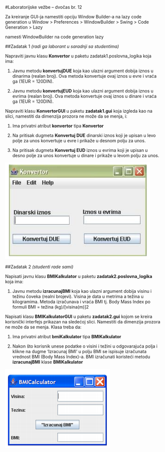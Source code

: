 #Laboratorijske vežbe – dvočas br. 12

Za kreiranje GUI-ja namestiti opciju Window Builder-a na lazy code generation u
Window > Preferences > WindowBuilder > Swing > Code Generation > Lazy

 namesti WindowBuilder na code generation lazy

##Zadatak 1
*(radi ga laborant u saradnji sa studentima)*

Napraviti javnu klasu **Konvertor** u paketu zadatak1.poslovna_logika koja ima:

1. Javnu metodu **konvertujDUE** koja kao ulazni argument dobija iznos u dinarima (realan broj). Ova
metoda konvertuje ovaj iznos u evre i vraća ga (1EUR = 120DIN).

2. Javnu metodu **konvertujEUD** koja kao ulazni argument dobija iznos u evrima (realan broj). Ova
metoda konvertuje ovaj iznos u dinare i vraća ga (1EUR = 120DIN).

Napraviti klasu **KonvertorGUI** u paketu **zadatak1.gui** koja izgleda kao na slici, namestiti da dimenzija prozora
 ne može da se menja, i:

1. Ima privatni atribut **konvertor** tipa **Konvertor** 

2. Na pritisak dugmeta **Konvertuj DUE** dinarski iznos koji je upisan u levo polje za unos konvertuje u evre i prikaže u desnom polju za unos. 

3. Na pritisak dugmeta **Konvertuj EUD** iznos u evrima koji je upisan u desno polje za unos konvertuje u dinare i prikaže u levom polju za unos.

![Konvertor Gui](konvertor-gui.png)


##Zadatak 2
*(studenti rade sami)*

Napisati javnu klasu **BMIKalkulator** u paketu **zadatak2.poslovna_logika** koja ima:

1. Javnu metodu **izracunajBMI** koja kao ulazni argument dobija visinu i težinu čoveka
(realni brojevi). Visina je data u metrima a težina u kilogramima. Metoda izračunava i vraća
BMI tj. Body Mass Index po formuli BMI = težina (kg)/[visina(m)]2

Napisati klasu **BMIKalkulatorGUI** u paketu **zadatak2.gui** kojom se kreira korisnički
interfejs prikazan na sledećoj slici. Namestiti da dimenzija prozora
 ne može da se menja. Klasa treba da:
 
1. Ima privatni atribut **bmiKalkulator** tipa **BMIKalkulator**  

2. Nakon što korisnik unese podatke o visini i težini u odgovarajuća polja i klikne na dugme
‘Izracunaj BMI’ u polju BMI se ispisuje izračunata vrednost BMI (Body Mass Index)-a. 
BMI izračunati koristeći metodu **izracunajBMI** klase **BMIKalkulator** 

![BMI Gui](bmi-gui.png)